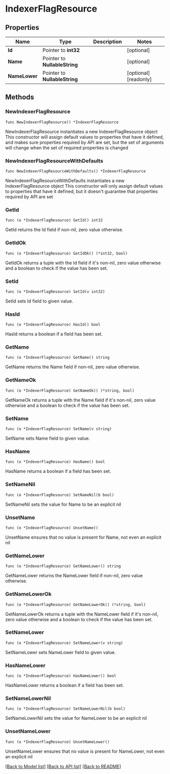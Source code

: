 # IndexerFlagResource

## Properties

Name | Type | Description | Notes
------------ | ------------- | ------------- | -------------
**Id** | Pointer to **int32** |  | [optional] 
**Name** | Pointer to **NullableString** |  | [optional] 
**NameLower** | Pointer to **NullableString** |  | [optional] [readonly] 

## Methods

### NewIndexerFlagResource

`func NewIndexerFlagResource() *IndexerFlagResource`

NewIndexerFlagResource instantiates a new IndexerFlagResource object
This constructor will assign default values to properties that have it defined,
and makes sure properties required by API are set, but the set of arguments
will change when the set of required properties is changed

### NewIndexerFlagResourceWithDefaults

`func NewIndexerFlagResourceWithDefaults() *IndexerFlagResource`

NewIndexerFlagResourceWithDefaults instantiates a new IndexerFlagResource object
This constructor will only assign default values to properties that have it defined,
but it doesn't guarantee that properties required by API are set

### GetId

`func (o *IndexerFlagResource) GetId() int32`

GetId returns the Id field if non-nil, zero value otherwise.

### GetIdOk

`func (o *IndexerFlagResource) GetIdOk() (*int32, bool)`

GetIdOk returns a tuple with the Id field if it's non-nil, zero value otherwise
and a boolean to check if the value has been set.

### SetId

`func (o *IndexerFlagResource) SetId(v int32)`

SetId sets Id field to given value.

### HasId

`func (o *IndexerFlagResource) HasId() bool`

HasId returns a boolean if a field has been set.

### GetName

`func (o *IndexerFlagResource) GetName() string`

GetName returns the Name field if non-nil, zero value otherwise.

### GetNameOk

`func (o *IndexerFlagResource) GetNameOk() (*string, bool)`

GetNameOk returns a tuple with the Name field if it's non-nil, zero value otherwise
and a boolean to check if the value has been set.

### SetName

`func (o *IndexerFlagResource) SetName(v string)`

SetName sets Name field to given value.

### HasName

`func (o *IndexerFlagResource) HasName() bool`

HasName returns a boolean if a field has been set.

### SetNameNil

`func (o *IndexerFlagResource) SetNameNil(b bool)`

 SetNameNil sets the value for Name to be an explicit nil

### UnsetName
`func (o *IndexerFlagResource) UnsetName()`

UnsetName ensures that no value is present for Name, not even an explicit nil
### GetNameLower

`func (o *IndexerFlagResource) GetNameLower() string`

GetNameLower returns the NameLower field if non-nil, zero value otherwise.

### GetNameLowerOk

`func (o *IndexerFlagResource) GetNameLowerOk() (*string, bool)`

GetNameLowerOk returns a tuple with the NameLower field if it's non-nil, zero value otherwise
and a boolean to check if the value has been set.

### SetNameLower

`func (o *IndexerFlagResource) SetNameLower(v string)`

SetNameLower sets NameLower field to given value.

### HasNameLower

`func (o *IndexerFlagResource) HasNameLower() bool`

HasNameLower returns a boolean if a field has been set.

### SetNameLowerNil

`func (o *IndexerFlagResource) SetNameLowerNil(b bool)`

 SetNameLowerNil sets the value for NameLower to be an explicit nil

### UnsetNameLower
`func (o *IndexerFlagResource) UnsetNameLower()`

UnsetNameLower ensures that no value is present for NameLower, not even an explicit nil

[[Back to Model list]](../README.md#documentation-for-models) [[Back to API list]](../README.md#documentation-for-api-endpoints) [[Back to README]](../README.md)


